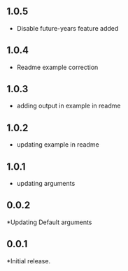 ## 1.0.5
* Disable future-years feature added

## 1.0.4
* Readme example correction

## 1.0.3
* adding output in example in readme

## 1.0.2
* updating example in readme

## 1.0.1
* updating arguments

## 0.0.2
*Updating Default arguments

## 0.0.1

*Initial release.
